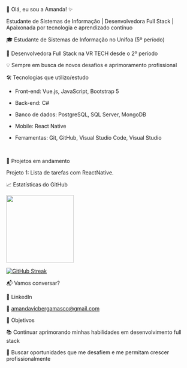 🌸 Olá, eu sou a Amanda! ✨

Estudante de Sistemas de Informação | Desenvolvedora Full Stack | Apaixonada por tecnologia e aprendizado contínuo


🎓 Estudante de Sistemas de Informação no Unifoa (5º período)

💼 Desenvolvedora Full Stack na VR TECH desde o 2º período

💡 Sempre em busca de novos desafios e aprimoramento profissional
<br />

🛠️ Tecnologias que utilizo/estudo

- Front-end: Vue.js, JavaScript, Bootstrap 5
  
- Back-end: C#
  
- Banco de dados: PostgreSQL, SQL Server, MongoDB
  
- Mobile: React Native
  
- Ferramentas: Git, GitHub, Visual Studio Code, Visual Studio
<br />

🚀 Projetos em andamento

Projeto 1: Lista de tarefas com ReactNative.
<br />

📈 Estatísticas do GitHub

<a href="https://github.com/amandavicberg">
<img loading="lazy" height="180em" src="https://github-readme-stats.vercel.app/api/top-langs/?username=amandavicberg&layout=compact&langs_count=7&theme=dracula"/>
  
[![GitHub Streak](https://streak-stats.demolab.com?user=amandavicberg&theme=dracula)](https://git.io/streak-stats)


📬 Vamos conversar?

💼 LinkedIn

📧 amandavicbergamasco@gmail.com
<br />

🎯 Objetivos

📚 Continuar aprimorando minhas habilidades em desenvolvimento full stack

🚀 Buscar oportunidades que me desafiem e me permitam crescer profissionalmente

<!--
**amandavicberg/amandavicberg** is a ✨ _special_ ✨ repository because its `README.md` (this file) appears on your GitHub profile.

Here are some ideas to get you started:

- 🔭 I’m currently working on ...
- 🌱 I’m currently learning ...
- 👯 I’m looking to collaborate on ...
- 🤔 I’m looking for help with ...
- 💬 Ask me about ...
- 📫 How to reach me: ...
- 😄 Pronouns: ...
- ⚡ Fun fact: ...
-->
